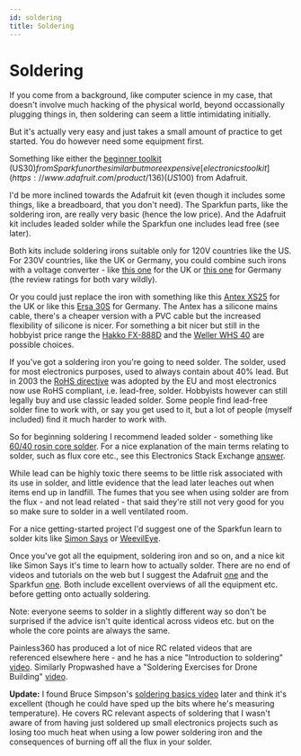 ```yaml
---
id: soldering
title: Soldering
---
```


Soldering
=========

If you come from a background, like computer science in my case, that doesn't involve much hacking of the physical world, beyond occassionally plugging things in, then soldering can seem a little intimidating initially.

But it's actually very easy and just takes a small amount of practice to get started. You do however need some equipment first.

Something like either the [beginner toolkit](https://www.sparkfun.com/products/13086) (US$30) from Sparkfun or the similar but more expensive [electronics toolkit](https://www.adafruit.com/product/136) (US$100) from Adafruit.

I'd be more inclined towards the Adafruit kit (even though it includes some things, like a breadboard, that you don't need). The Sparkfun parts, like the soldering iron, are really very basic (hence the low price). And the Adafruit kit includes leaded solder while the Sparkfun one includes lead free (see later).

Both kits include soldering irons suitable only for 120V countries like the US. For 230V countries, like the UK or Germany, you could combine such irons with a voltage converter - like [this one](https://www.amazon.co.uk/Skytronic-Step-Down-Voltage-Convertor/dp/B000H9HU5C/) for the UK or [this one](https://www.amazon.de/HQ-Spannungswandler-230-110-P-SUP-33-HQ/dp/B000QDEGHY/) for Germany (the review ratings for both vary wildly).

Or you could just replace the iron with something like this [Antex XS25](https://www.amazon.co.uk/Antex-XS25-25-Soldering-Iron/dp/B003ITY13W/) for the UK or like this [Ersa 30S](https://www.amazon.de/ERSA-Lötkolben-30-30W-230V/dp/B0009QX1MY/) for Germany. The Antex has a silicone mains cable, there's a cheaper version with a PVC cable but the increased flexibility of silicone is nicer. For something a bit nicer but still in the hobbyist price range the [Hakko FX-888D](https://www.amazon.co.uk/d/Soldering-Equipment/GENUINE-FX-888D-Electrical-Digital-Soldering/B01GACT1FQ/) and the [Weller WHS 40](https://www.amazon.de/Weller-Welwhs40-LÖTSTATION-T0056806699N/dp/B0001P17EW/) are possible choices.

If you've got a soldering iron you're going to need solder. The solder, used for most electronics purposes, used to always contain about 40% lead. But in 2003 the [RoHS directive](https://en.wikipedia.org/wiki/Restriction_of_Hazardous_Substances_Directive) was adopted by the EU and most electronics now use RoHS compliant, i.e. lead-free, solder. Hobbyists however can still legally buy and use classic leaded solder. Some people find lead-free solder fine to work with, or say you get used to it, but a lot of people (myself included) find it much harder to work with.

So for beginning soldering I recommend leaded solder - something like [60/40 rosin core solder](https://www.adafruit.com/product/145). For a nice explanation of the main terms relating to solder, such as flux core etc., see this Electronics Stack Exchange [answer](https://electronics.stackexchange.com/a/4/27099).

While lead can be highly toxic there seems to be little risk associated with its use in solder, and little evidence that the lead later leaches out when items end up in landfill. The fumes that you see when using solder are from the flux - and not lead related - that said they're still not very good for you so make sure to solder in a well ventilated room.

For a nice getting-started project I'd suggest one of the Sparkfun learn to solder kits like [Simon Says](https://www.sparkfun.com/products/10547) or [WeevilEye](https://www.sparkfun.com/products/10723).

Once you've got all the equipment, soldering iron and so on, and a nice kit like Simon Says it's time to learn how to actually solder. There are no end of videos and tutorials on the web but I suggest the Adafruit [one](https://learn.adafruit.com/adafruit-guide-excellent-soldering?view=all) and the Sparkfun [one](https://learn.sparkfun.com/tutorials/how-to-solder-through-hole-soldering). Both include excellent overviews of all the equipment etc. before getting onto actually soldering.

Note: everyone seems to solder in a slightly different way so don't be surprised if the advice isn't quite identical across videos etc. but on the whole the core points are always the same.

Painless360 has produced a lot of nice RC related videos that are referenced elsewhere here - and he has a nice "Introduction to soldering" [video](https://www.youtube.com/watch?v=-YPLW5cCiGY). Similarly Propwashed have a "Soldering Exercises for Drone Building" [video](https://www.youtube.com/watch?v=1XwDlVb7gt4).

**Update:** I found Bruce Simpson's [soldering basics video](https://www.youtube.com/watch?v=nS0bEuYPJoA) later and think it's excellent (though he could have sped up the bits where he's measuring temperature). He covers RC relevant aspects of soldering that I wasn't aware of from having just soldered up small electronics projects such as losing too much heat when using a low power soldering iron and the consequences of burning off all the flux in your solder.
